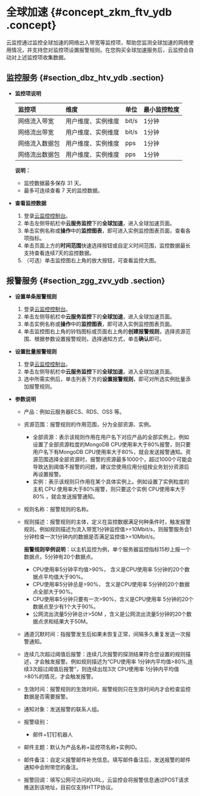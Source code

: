 # 全球加速 {#concept_zkm_ftv_ydb .concept}

云监控通过监控全球加速的网络出入带宽等监控项，帮助您监测全球加速的网络使用情况，并支持您对监控项设置报警规则。在您购买全球加速服务后，云监控会自动对上述监控项收集数据。

## 监控服务 {#section_dbz_htv_ydb .section}

-   **监控项说明**

    |监控项|维度|单位|最小监控粒度|
    |:--|:-|:-|:-----|
    |网络流入带宽|用户维度、实例维度|bit/s|1分钟|
    |网络流出带宽|用户维度、实例维度|bit/s|1分钟|
    |网络流入数据包|用户维度、实例维度|pps|1分钟|
    |网络流出数据包|用户维度、实例维度|pps|1分钟|

    **说明：** 

    -   监控数据最多保存 31 天。
    -   最多可连续查看 7 天的监控数据。
-   **查看监控数据**
    1.  登录[云监控控制台](https://cms-intl.console.aliyun.com)。
    2.  单击左侧导航栏中**云服务监控**下的**全球加速**，进入全球加速页面。
    3.  单击实例名称或**操作**中的**监控图表**，即可进入实例监控图表页面，查看各项指标。
    4.  单击页面上方的**时间范围**快速选择按钮或自定义时间范围，监控数据最长支持查看连续7天的监控数据。
    5.  （可选）单击监控图右上角的放大按钮，可查看监控大图。

## 报警服务 {#section_zgg_zvv_ydb .section}

-   **设置单条报警规则**
    1.  登录[云监控控制台](https://cms-intl.console.aliyun.com)。
    2.  单击左侧导航栏中**云服务监控**下的**全球加速**，进入全球加速页面。
    3.  单击实例名称或**操作**中的**监控图表**，即可进入实例监控图表页面。
    4.  单击监控图右上角的铃铛图标或页面右上角的**创建报警规则**，选择资源范围、根据参数设置报警规则，选择通知方式，单击**确认**即可。

-   **设置批量报警规则**
    1.  登录[云监控控制台](https://cms-intl.console.aliyun.com)。
    2.  单击左侧导航栏中**云服务监控**下的**全球加速**，进入全球加速页面。
    3.  选中所需实例后，单击列表下方的**设置报警规则**，即可对所选实例批量添加报警规则。
-   **参数说明**
    -   产品：例如云服务器ECS、RDS、OSS 等。
    -   资源范围：报警规则的作用范围，分为全部资源、实例。
        -   全部资源：表示该规则作用在用户名下对应产品的全部实例上。例如设置了全部资源粒度的MongoDB CPU使用率大于80%报警，则只要用户名下有MongoDB CPU使用率大于80%，就会发送报警通知。资源范围选择全部资源时，报警的资源最多1000个，超过1000个可能会导致达到阈值不报警的问题，建议您使用应用分组按业务划分资源后再设置报警。
        -   实例：表示该规则只作用在某个具体实例上。例如设置了实例粒度的主机 CPU 使用率大于80%报警，则只要这个实例 CPU使用率大于80% ，就会发送报警通知。
    -   规则名称：报警规则的名称。
    -   规则描述：报警规则的主体，定义在监控数据满足何种条件时，触发报警规则。例如规则描述为流入带宽1分钟监控值\>=10Mbit/s，则报警服务会1分钟检查一次1分钟内的数据是否满足监控值\>=10Mbit/s。

        **报警规则举例说明**：以主机监控为例，单个服务器监控指标15秒上报一个数据点，5分钟有20个数据点。

        -   CPU使用率5分钟平均值\>90%， 含义是CPU使用率 5分钟的20个数据点平均值大于90%。
        -   CPU使用率5分钟总是\>90%， 含义是CPU使用率 5分钟的20个数据点全部大于90%。
        -   CPU使用率5分钟只要有一次\>90%，含义是CPU使用率 5分钟的20个数据点至少有1个大于90%。
        -   公网流出流量5分钟总计\>50M ，含义是公网流出流量5分钟的20个数据点求和结果大于50M。
    -   通道沉默时间：指报警发生后如果未恢复正常，间隔多久重复发送一次报警通知。
    -   连续几次超过阈值后报警：连续几次报警的探测结果符合您设置的规则描述，才会触发报警。例如规则描述为“CPU使用率 1分钟内平均值\>80%,连续3次超过阈值后报警”，则连续出现3次 CPU使用率 1分钟内平均值\>80%的情况，才会触发报警。
    -   生效时间：报警规则的生效时间，报警规则只在生效时间内才会检查监控数据是否需要报警。
    -   通知对象：发送报警的联系人组。
    -   报警级别：
        -   邮件+钉钉机器人
    -   邮件主题：默认为产品名称+监控项名称+实例ID。
    -   邮件备注：自定义报警邮件补充信息。填写邮件备注后，发送报警的邮件通知中会附带您的备注。
    -   报警回调：填写公网可访问的URL，云监控会将报警信息通过POST请求推送到该地址，目前仅支持HTTP协议。

